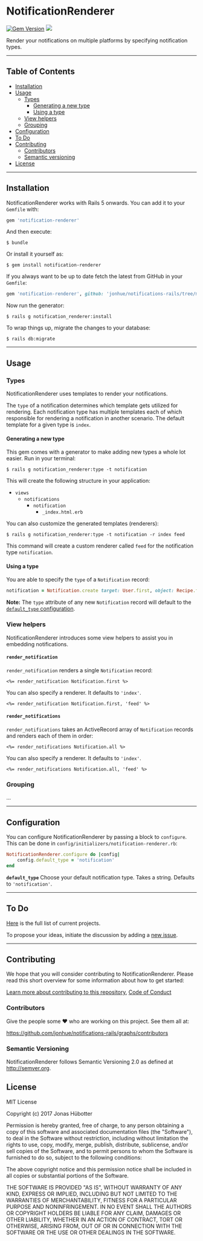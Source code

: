 # NotificationRenderer

[![Gem Version](https://badge.fury.io/rb/notification-renderer.svg)](https://badge.fury.io/rb/notification-renderer) <img src="https://travis-ci.org/jonhue/notifications-rails.svg?branch=master" />

Render your notifications on multiple platforms by specifying notification types.

---

## Table of Contents

* [Installation](#installation)
* [Usage](#usage)
    * [Types](#types)
        * [Generating a new type](#generating-a-new-type)
        * [Using a type](#using-a-type)
    * [View helpers](#view-helpers)
    * [Grouping](#grouping)
* [Configuration](#configuration)
* [To Do](#to-do)
* [Contributing](#contributing)
    * [Contributors](#contributors)
    * [Semantic versioning](#semantic-versioning)
* [License](#license)

---

## Installation

NotificationRenderer works with Rails 5 onwards. You can add it to your `Gemfile` with:

```ruby
gem 'notification-renderer'
```

And then execute:

    $ bundle

Or install it yourself as:

    $ gem install notification-renderer

If you always want to be up to date fetch the latest from GitHub in your `Gemfile`:

```ruby
gem 'notification-renderer', github: 'jonhue/notifications-rails/tree/master/notification-renderer'
```

Now run the generator:

    $ rails g notification_renderer:install

To wrap things up, migrate the changes to your database:

    $ rails db:migrate

---

## Usage

### Types

NotificationRenderer uses templates to render your notifications.

The `type` of a notification determines which template gets utilized for rendering. Each notification type has multiple templates each of which responsible for rendering a notification in another scenario. The default template for a given type is `index`.

#### Generating a new type

This gem comes with a generator to make adding new types a whole lot easier. Run in your terminal:

    $ rails g notification_renderer:type -t notification

This will create the following structure in your application:

* `views`
    * `notifications`
        * `notification`
            * `_index.html.erb`

You can also customize the generated templates (renderers):

    $ rails g notification_renderer:type -t notification -r index feed

This command will create a custom renderer called `feed` for the notification type `notification`.

#### Using a type

You are able to specify the `type` of a `Notification` record:

```ruby
notification = Notification.create target: User.first, object: Recipe.first, type: 'notification'
```

**Note:** The `type` attribute of any new `Notification` record will default to the [`default_type` configuration](#configuration).

### View helpers

NotificationRenderer introduces some view helpers to assist you in embedding notifications.

#### `render_notification`

`render_notification` renders a single `Notification` record:

```erb
<%= render_notification Notification.first %>
```

You can also specify a renderer. It defaults to `'index'`.

```erb
<%= render_notification Notification.first, 'feed' %>
```

#### `render_notifications`

`render_notifications` takes an ActiveRecord array of `Notification` records and renders each of them in order:

```erb
<%= render_notifications Notification.all %>
```

You can also specify a renderer. It defaults to `'index'`.

```erb
<%= render_notifications Notification.all, 'feed' %>
```

### Grouping

...

---

## Configuration

You can configure NotificationRenderer by passing a block to `configure`. This can be done in `config/initializers/notification-renderer.rb`:

```ruby
NotificationRenderer.configure do |config|
    config.default_type = 'notification'
end
```

**`default_type`** Choose your default notification type. Takes a string. Defaults to `'notification'`.

---

## To Do

[Here](https://github.com/jonhue/notifications-rails/projects/4) is the full list of current projects.

To propose your ideas, initiate the discussion by adding a [new issue](https://github.com/jonhue/notifications-rails/issues/new).

---

## Contributing

We hope that you will consider contributing to NotificationRenderer. Please read this short overview for some information about how to get started:

[Learn more about contributing to this repository](https://github.com/jonhue/notifications-rails/blob/master/CONTRIBUTING.md), [Code of Conduct](https://github.com/jonhue/notifications-rails/blob/master/CODE_OF_CONDUCT.md)

### Contributors

Give the people some :heart: who are working on this project. See them all at:

https://github.com/jonhue/notifications-rails/graphs/contributors

### Semantic Versioning

NotificationRenderer follows Semantic Versioning 2.0 as defined at http://semver.org.

## License

MIT License

Copyright (c) 2017 Jonas Hübotter

Permission is hereby granted, free of charge, to any person obtaining a copy
of this software and associated documentation files (the "Software"), to deal
in the Software without restriction, including without limitation the rights
to use, copy, modify, merge, publish, distribute, sublicense, and/or sell
copies of the Software, and to permit persons to whom the Software is
furnished to do so, subject to the following conditions:

The above copyright notice and this permission notice shall be included in all
copies or substantial portions of the Software.

THE SOFTWARE IS PROVIDED "AS IS", WITHOUT WARRANTY OF ANY KIND, EXPRESS OR
IMPLIED, INCLUDING BUT NOT LIMITED TO THE WARRANTIES OF MERCHANTABILITY,
FITNESS FOR A PARTICULAR PURPOSE AND NONINFRINGEMENT. IN NO EVENT SHALL THE
AUTHORS OR COPYRIGHT HOLDERS BE LIABLE FOR ANY CLAIM, DAMAGES OR OTHER
LIABILITY, WHETHER IN AN ACTION OF CONTRACT, TORT OR OTHERWISE, ARISING FROM,
OUT OF OR IN CONNECTION WITH THE SOFTWARE OR THE USE OR OTHER DEALINGS IN THE
SOFTWARE.
